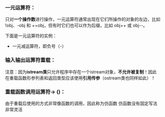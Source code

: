 ### 一元运算符：
只对**一个操作数**进行操作，一元运算符通常出现在它们所操作的对象的左边，比如 !obj、-obj 和 ++obj，但有时它们也可以作为后缀，比如 obj++ 或 obj--。

下面是一元运算符的实例：

* 一元减运算符，即负号（-）

### 输入输出运算符重载：
注意：因为**istream类**只允许程序中存在一个istream对象，**不允许被复制**！因此在重载函数形参列表和返回类型应该使用**引用传参**（ostream类也同样如此）！

### 重载函数调用运算符-> ()：
由于重载后使用的方式非常像函数的调用，因此称为仿函数
仿函数没有固定写法非常灵活